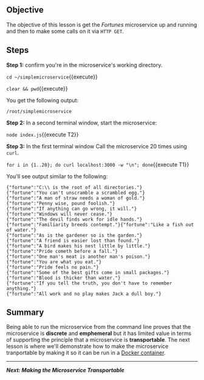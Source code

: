 ## Objective
The objective of this lesson is get the *Fortunes* microservice up and running and then to make some calls on it via `HTTP GET`.

## Steps

**Step 1:** confirm you're in the microservice's working directory.

`cd ~/simplemicroservice`{{execute}}

`clear && pwd`{{execute}}

You get the following output:


`/root/simplemicroservice`

**Step 2:** In a second terminal window, start the microservice:

`node index.js`{{execute T2}}


**Step 3:** In the first terminal window Call the microservice 20 times using `curl`.

`for i in {1..20}; do curl localhost:3000 -w "\n"; done`{{execute T1}}

You'll see output similar to the following:

```
{"fortune":"C:\\ is the root of all directories."}
{"fortune":"You can't unscramble a scrambled egg."}
{"fortune":"A man of straw needs a woman of gold."}
{"fortune":"Penny wise, pound foolish."}
{"fortune":"If anything can go wrong, it will."}
{"fortune":"Windows will never cease."}
{"fortune":"The devil finds work for idle hands."}
{"fortune":"Familiarity breeds contempt."}{"fortune":"Like a fish out of water."}
{"fortune":"As is the gardener so is the garden."}
{"fortune":"A friend is easier lost than found."}
{"fortune":"A bird makes his nest little by little."}
{"fortune":"Pride cometh before a fall."}
{"fortune":"One man's meat is another man's poison."}
{"fortune":"You are what you eat."}
{"fortune":"Pride feels no pain."}
{"fortune":"Some of the best gifts come in small packages."}
{"fortune":"Blood is thicker than water."}
{"fortune":"If you tell the truth, you don't have to remember anything."}
{"fortune":"All work and no play makes Jack a dull boy."}

```

## Summary

Being able to run the microservice from the command line proves that the microservice is **discrete** and **emphemeral** but it has limited value in terms of supporting the  principle that a microservice is **transportable**. The next lesson is where we'll demonstrate how to make the microservice tranportable by making it so it can be run in a [Docker container](https://en.wikipedia.org/wiki/Docker_%28software%29).

---

***Next: Making the Microservice Transportable***